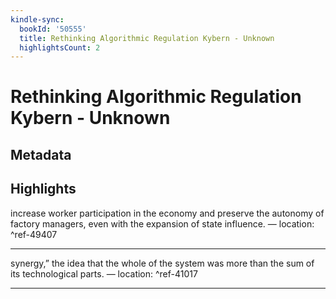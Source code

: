 ```yaml
---
kindle-sync:
  bookId: '50555'
  title: Rethinking Algorithmic Regulation Kybern - Unknown
  highlightsCount: 2
---
```

# Rethinking Algorithmic Regulation Kybern - Unknown
## Metadata


## Highlights
increase worker participation in the economy and preserve the autonomy of factory managers, even with the expansion of state influence. — location: []() ^ref-49407

---
synergy,” the idea that the whole of the system was more than the sum of its technological parts. — location: []() ^ref-41017

---
